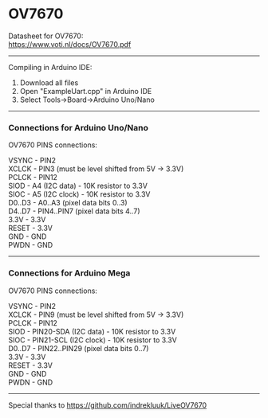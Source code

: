 # OV7670  
Datasheet for OV7670:  
https://www.voti.nl/docs/OV7670.pdf  

-------------------------------------------------------------------------------  
  
Compiling in Arduino IDE:  

1. Download all files
3. Open "ExampleUart.cpp" in Arduino IDE
4. Select Tools->Board->Arduino Uno/Nano
  
-------------------------------------------------------------------------------
  
### Connections for Arduino Uno/Nano  
  
OV7670 PINS connections:  
  
VSYNC - PIN2  
XCLCK - PIN3 (must be level shifted from 5V -> 3.3V)  
PCLCK - PIN12  
SIOD  - A4 (I2C data) - 10K resistor to 3.3V  
SIOC  - A5 (I2C clock) - 10K resistor to 3.3V  
D0..D3 - A0..A3 (pixel data bits 0..3)  
D4..D7 - PIN4..PIN7 (pixel data bits 4..7)  
3.3V  - 3.3V  
RESET - 3.3V  
GND   - GND  
PWDN  - GND  
  
-------------------------------------------------------------------------------
   
### Connections for Arduino Mega  
  
OV7670 PINS connections:  
  
VSYNC - PIN2  
XCLCK - PIN9 (must be level shifted from 5V -> 3.3V)  
PCLCK - PIN12  
SIOD  - PIN20-SDA (I2C data) - 10K resistor to 3.3V  
SIOC  - PIN21-SCL (I2C clock) - 10K resistor to 3.3V  
D0..D7 - PIN22..PIN29 (pixel data bits 0..7)  
3.3V  - 3.3V  
RESET - 3.3V  
GND   - GND  
PWDN  - GND  
  
-------------------------------------------------------------------------------
  
Special thanks to
https://github.com/indrekluuk/LiveOV7670

